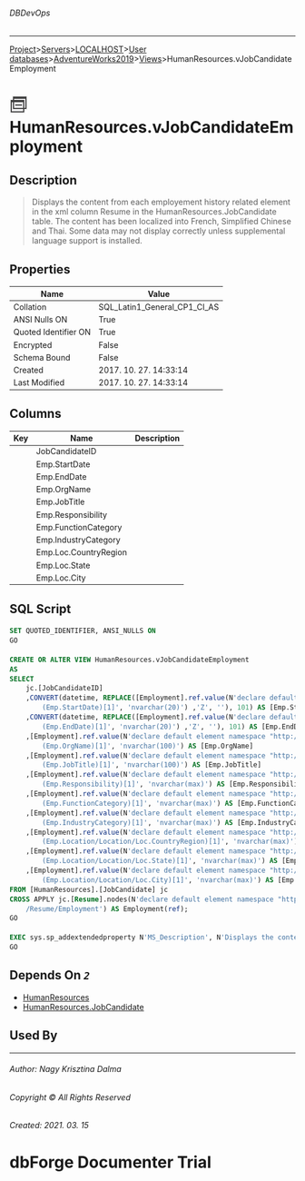 ###### DBDevOps
___
[Project](../../../../../startpage.md)>[Servers](../../../../Servers.md)>[LOCALHOST](../../../LOCALHOST.md)>[User databases](../../UserDatabases.md)>[AdventureWorks2019](../AdventureWorks2019.md)>[Views](Views.md)>HumanResources.vJobCandidateEmployment


# ![logo](../../../../../Images/view.svg) HumanResources.vJobCandidateEmployment

## <a name="#Description"></a>Description
> Displays the content from each employement history related element in the xml column Resume in the HumanResources.JobCandidate table. The content has been localized into French, Simplified Chinese and Thai. Some data may not display correctly unless supplemental language support is installed.
## <a name="#Properties"></a>Properties
|Name|Value|
|---|---|
|Collation|SQL_Latin1_General_CP1_CI_AS|
|ANSI Nulls ON|True|
|Quoted Identifier ON|True|
|Encrypted|False|
|Schema Bound|False|
|Created|2017. 10. 27. 14:33:14|
|Last Modified|2017. 10. 27. 14:33:14|


## <a name="#Columns"></a>Columns
|Key|Name|Description
|---|---|---
||JobCandidateID||
||Emp.StartDate||
||Emp.EndDate||
||Emp.OrgName||
||Emp.JobTitle||
||Emp.Responsibility||
||Emp.FunctionCategory||
||Emp.IndustryCategory||
||Emp.Loc.CountryRegion||
||Emp.Loc.State||
||Emp.Loc.City||

## <a name="#SqlScript"></a>SQL Script
```SQL
SET QUOTED_IDENTIFIER, ANSI_NULLS ON
GO

CREATE OR ALTER VIEW HumanResources.vJobCandidateEmployment 
AS 
SELECT 
    jc.[JobCandidateID] 
    ,CONVERT(datetime, REPLACE([Employment].ref.value(N'declare default element namespace "http://schemas.microsoft.com/sqlserver/2004/07/adventure-works/Resume"; 
        (Emp.StartDate)[1]', 'nvarchar(20)') ,'Z', ''), 101) AS [Emp.StartDate] 
    ,CONVERT(datetime, REPLACE([Employment].ref.value(N'declare default element namespace "http://schemas.microsoft.com/sqlserver/2004/07/adventure-works/Resume"; 
        (Emp.EndDate)[1]', 'nvarchar(20)') ,'Z', ''), 101) AS [Emp.EndDate] 
    ,[Employment].ref.value(N'declare default element namespace "http://schemas.microsoft.com/sqlserver/2004/07/adventure-works/Resume"; 
        (Emp.OrgName)[1]', 'nvarchar(100)') AS [Emp.OrgName]
    ,[Employment].ref.value(N'declare default element namespace "http://schemas.microsoft.com/sqlserver/2004/07/adventure-works/Resume"; 
        (Emp.JobTitle)[1]', 'nvarchar(100)') AS [Emp.JobTitle]
    ,[Employment].ref.value(N'declare default element namespace "http://schemas.microsoft.com/sqlserver/2004/07/adventure-works/Resume"; 
        (Emp.Responsibility)[1]', 'nvarchar(max)') AS [Emp.Responsibility]
    ,[Employment].ref.value(N'declare default element namespace "http://schemas.microsoft.com/sqlserver/2004/07/adventure-works/Resume"; 
        (Emp.FunctionCategory)[1]', 'nvarchar(max)') AS [Emp.FunctionCategory]
    ,[Employment].ref.value(N'declare default element namespace "http://schemas.microsoft.com/sqlserver/2004/07/adventure-works/Resume"; 
        (Emp.IndustryCategory)[1]', 'nvarchar(max)') AS [Emp.IndustryCategory]
    ,[Employment].ref.value(N'declare default element namespace "http://schemas.microsoft.com/sqlserver/2004/07/adventure-works/Resume"; 
        (Emp.Location/Location/Loc.CountryRegion)[1]', 'nvarchar(max)') AS [Emp.Loc.CountryRegion]
    ,[Employment].ref.value(N'declare default element namespace "http://schemas.microsoft.com/sqlserver/2004/07/adventure-works/Resume"; 
        (Emp.Location/Location/Loc.State)[1]', 'nvarchar(max)') AS [Emp.Loc.State]
    ,[Employment].ref.value(N'declare default element namespace "http://schemas.microsoft.com/sqlserver/2004/07/adventure-works/Resume"; 
        (Emp.Location/Location/Loc.City)[1]', 'nvarchar(max)') AS [Emp.Loc.City]
FROM [HumanResources].[JobCandidate] jc 
CROSS APPLY jc.[Resume].nodes(N'declare default element namespace "http://schemas.microsoft.com/sqlserver/2004/07/adventure-works/Resume"; 
    /Resume/Employment') AS Employment(ref);
GO

EXEC sys.sp_addextendedproperty N'MS_Description', N'Displays the content from each employement history related element in the xml column Resume in the HumanResources.JobCandidate table. The content has been localized into French, Simplified Chinese and Thai. Some data may not display correctly unless supplemental language support is installed.', 'SCHEMA', N'HumanResources', 'VIEW', N'vJobCandidateEmployment'
GO
```

## <a name="#DependsOn"></a>Depends On _`2`_
- [HumanResources](../Security/Schemas/HumanResources.md)
- [HumanResources.JobCandidate](../Tables/HumanResources.JobCandidate.md)


## <a name="#UsedBy"></a>Used By


___
###### Author: Nagy Krisztina Dalma
###### Copyright © All Rights Reserved
###### Created: 2021. 03. 15

# dbForge Documenter Trial